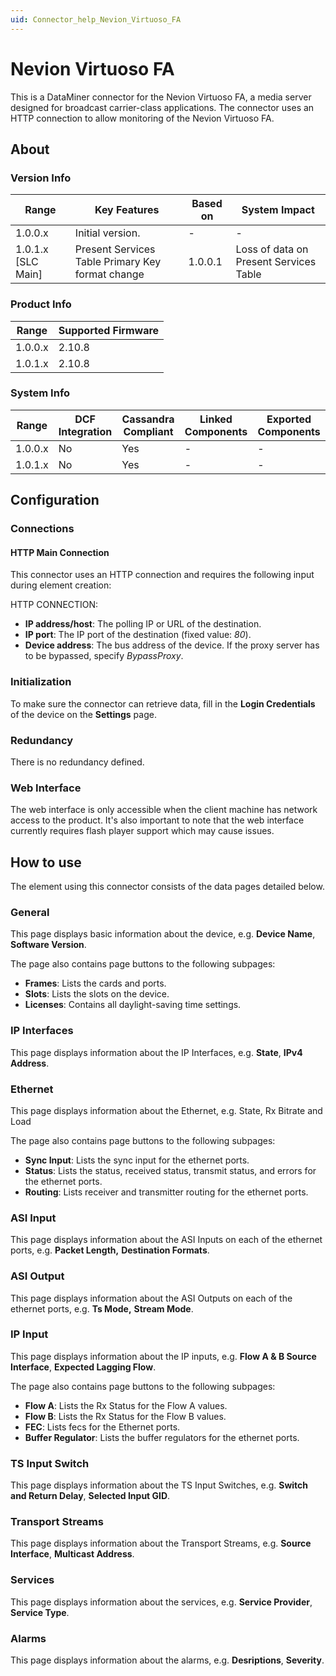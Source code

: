 ```yaml
---
uid: Connector_help_Nevion_Virtuoso_FA
---
```


# Nevion Virtuoso FA

This is a DataMiner connector for the Nevion Virtuoso FA, a media server designed for broadcast carrier-class applications. The connector uses an HTTP connection to allow monitoring of the Nevion Virtuoso FA.

## About

### Version Info

| Range                | Key Features     | Based on     | System Impact     |
|----------------------|------------------|--------------|-------------------|
| 1.0.0.x  | Initial version. | -            | -                 |
| 1.0.1.x [SLC Main]   | Present Services Table Primary Key format change | 1.0.0.1            | Loss of data on Present Services Table                 |

### Product Info

| Range     | Supported Firmware     |
|-----------|------------------------|
| 1.0.0.x   | 2.10.8                 |
| 1.0.1.x   | 2.10.8                 |

### System Info

| Range     | DCF Integration     | Cassandra Compliant     | Linked Components     | Exported Components     |
|-----------|---------------------|-------------------------|-----------------------|-------------------------|
| 1.0.0.x   | No                  | Yes                     | -                     | -                       |
| 1.0.1.x   | No                  | Yes                     | -                     | -                       |

## Configuration

### Connections

#### HTTP Main Connection

This connector uses an HTTP connection and requires the following input during element creation:

HTTP CONNECTION:

- **IP address/host**: The polling IP or URL of the destination.
- **IP port**: The IP port of the destination (fixed value: *80*).
- **Device address**: The bus address of the device. If the proxy server has to be bypassed, specify *BypassProxy*.

### Initialization

To make sure the connector can retrieve data, fill in the **Login Credentials** of the device on the **Settings** page.

### Redundancy

There is no redundancy defined.

### Web Interface

The web interface is only accessible when the client machine has network access to the product. It's also important to note that the web interface currently requires flash player support which may cause issues.

## How to use

The element using this connector consists of the data pages detailed below.

### General

This page displays basic information about the device, e.g. **Device Name**, **Software Version**.

The page also contains page buttons to the following subpages:

- **Frames**: Lists the cards and ports.
- **Slots**: Lists the slots on the device.
- **Licenses**: Contains all daylight-saving time settings.

### IP Interfaces

This page displays information about the IP Interfaces, e.g. **State**, **IPv4 Address**.

### Ethernet

This page displays information about the Ethernet, e.g. State, Rx Bitrate and Load

The page also contains page buttons to the following subpages:

- **Sync Input**: Lists the sync input for the ethernet ports.
- **Status**: Lists the status, received status, transmit status, and errors for the ethernet ports.
- **Routing**: Lists receiver and transmitter routing for the ethernet ports.

### ASI Input

This page displays information about the ASI Inputs on each of the ethernet ports, e.g. **Packet Length,** **Destination Formats**.

### ASI Output

This page displays information about the ASI Outputs on each of the ethernet ports, e.g. **Ts Mode,** **Stream Mode**.

### IP Input

This page displays information about the IP inputs, e.g. **Flow A & B Source Interface**, **Expected Lagging Flow**.

The page also contains page buttons to the following subpages:

- **Flow A**: Lists the Rx Status for the Flow A values.
- **Flow B**: Lists the Rx Status for the Flow B values.
- **FEC**: Lists fecs for the Ethernet ports.
- **Buffer Regulator**: Lists the buffer regulators for the ethernet ports.

### TS Input Switch

This page displays information about the TS Input Switches, e.g. **Switch and Return Delay**, **Selected Input GID**.

### Transport Streams

This page displays information about the Transport Streams, e.g. **Source Interface**, **Multicast Address**.

### Services

This page displays information about the services, e.g. **Service Provider**, **Service Type**.

### Alarms

This page displays information about the alarms, e.g. **Desriptions**, **Severity**.
